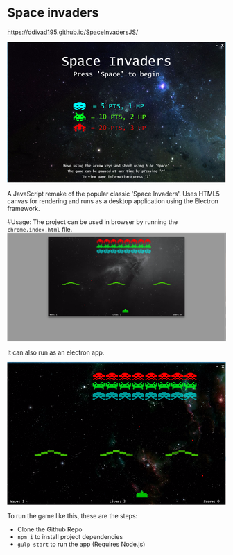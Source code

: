 # Space invaders

https://ddivad195.github.io/SpaceInvadersJS/

![screenshot](/screenshots/main_menu_electron.PNG)

A JavaScript remake of the popular classic 'Space Invaders'. Uses HTML5 canvas for rendering and runs as a desktop application using the Electron framework.


#Usage:
The project can be used in browser by running the `chrome.index.html` file. 
![screenshot](screenshots/playing_chrome.PNG)


It can also run as an electron app. 

![screenshot](screenshots/playing_electron.PNG)

To run the game like this, these are the steps:
- Clone the Github Repo 
- `npm i` to install project dependencies
- `gulp start` to run the app
(Requires Node.js)

